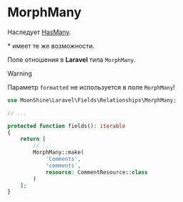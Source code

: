 # MorphMany

Наследует [HasMany](/docs/{{version}}/fields/has-many).

\* имеет те же возможности.

Поле отношения в **Laravel** типа `MorphMany`.

> [!WARNING]
> Параметр `formatted` не используется в поле `MorphMany`!

```php
use MoonShine\Laravel\Fields\Relationships\MorphMany;

// ...

protected function fields(): iterable
{
    return [
        // ...
        MorphMany::make(
            'Comments',
            'comments',
            resource: CommentResource::class
        )
    ];
}
```
